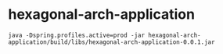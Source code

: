 # hexagonal-arch-application


```
java -Dspring.profiles.active=prod -jar hexagonal-arch-application/build/libs/hexagonal-arch-application-0.0.1.jar
```
